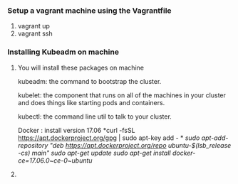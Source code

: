 ### Setup a vagrant machine using the Vagrantfile
1) vagrant up 
2) vagrant ssh 

### Installing Kubeadm on machine
1) You will install these packages on machine
    
    kubeadm: the command to bootstrap the cluster.

    kubelet: the component that runs on all of the machines in your cluster and does things like starting pods and containers.

    kubectl: the command line util to talk to your cluster.
    
    Docker : install version 17.06 
       *curl -fsSL https://apt.dockerproject.org/gpg | sudo apt-key add - *
       *sudo apt-add-repository "deb https://apt.dockerproject.org/repo ubuntu-$(lsb_release -cs) main"*
       *sudo apt-get update*
       *sudo apt-get install docker-ce=17.06.0~ce-0~ubuntu*
  
2) 
